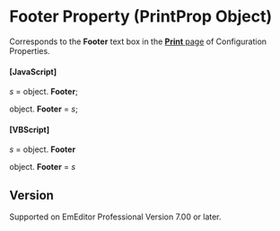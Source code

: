 # Footer Property (PrintProp Object)

Corresponds to the **Footer** text box in the [**Print** page](../../dlg/properties/print/index) of Configuration Properties.

#### \[JavaScript\]

_s_ = object. **Footer**;

object. **Footer** = _s_;

#### \[VBScript\]

_s_ = object. **Footer**

object. **Footer** = _s_

## Version

Supported on EmEditor Professional Version 7.00 or later.